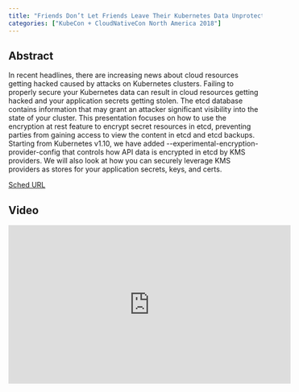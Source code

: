 ```yaml
---
title: "Friends Don’t Let Friends Leave Their Kubernetes Data Unprotected - Rita Zhang, Microsoft"
categories: ["KubeCon + CloudNativeCon North America 2018"]
---
```


## Abstract

In recent headlines, there are increasing news about cloud resources getting hacked caused by attacks on Kubernetes clusters. Failing to properly secure your Kubernetes data can result in cloud resources getting hacked and your application secrets getting stolen. The etcd database contains information that may grant an attacker significant visibility into the state of your cluster.  This presentation focuses on how to use the encryption at rest feature to encrypt secret resources in etcd, preventing parties from gaining access to view the content in etcd and etcd backups. Starting from Kubernetes v1.10, we have added --experimental-encryption-provider-config that controls how API data is encrypted in etcd by KMS providers. We will also look at how you can securely leverage KMS providers as stores for your application secrets, keys, and certs.

[Sched URL](https://kccna18.sched.com/event/0aa127e3d317ac5be6d1422868f3a006)

## Video

<iframe width='560' height='315' src='https://www.youtube.com/embed/fkCbq_MhLxo' frameborder='0' allow='accelerometer; autoplay; encrypted-media; gyroscope; picture-in-picture' allowfullscreen></iframe>
